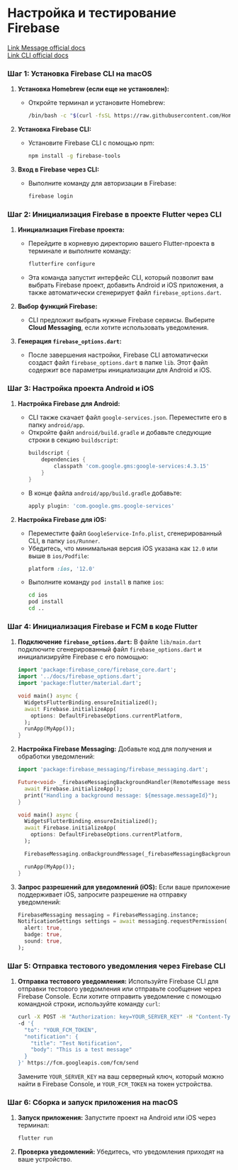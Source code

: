# Настройка и тестирование Firebase  

[Link Message official docs](https://firebase.google.com/docs/cloud-messaging/flutter/client)  
[Link CLI official docs](https://firebase.google.com/docs/cli)  

### Шаг 1: Установка Firebase CLI на macOS

1. **Установка Homebrew (если еще не установлен):**
   - Откройте терминал и установите Homebrew:
     ```bash
     /bin/bash -c "$(curl -fsSL https://raw.githubusercontent.com/Homebrew/install/HEAD/install.sh)"
     ```

2. **Установка Firebase CLI:**
   - Установите Firebase CLI с помощью npm:
     ```bash
     npm install -g firebase-tools
     ```

3. **Вход в Firebase через CLI:**
   - Выполните команду для авторизации в Firebase:
     ```bash
     firebase login
     ```

### Шаг 2: Инициализация Firebase в проекте Flutter через CLI

1. **Инициализация Firebase проекта:**
   - Перейдите в корневую директорию вашего Flutter-проекта в терминале и выполните команду:
     ```bash
     flutterfire configure
     ```
   - Эта команда запустит интерфейс CLI, который позволит вам выбрать Firebase проект, добавить Android и iOS приложения, а также автоматически сгенерирует файл `firebase_options.dart`.

2. **Выбор функций Firebase:**
   - CLI предложит выбрать нужные Firebase сервисы. Выберите **Cloud Messaging**, если хотите использовать уведомления.

3. **Генерация `firebase_options.dart`:**
   - После завершения настройки, Firebase CLI автоматически создаст файл `firebase_options.dart` в папке `lib`. Этот файл содержит все параметры инициализации для Android и iOS.

### Шаг 3: Настройка проекта Android и iOS

1. **Настройка Firebase для Android:**
   - CLI также скачает файл `google-services.json`. Переместите его в папку `android/app`.
   - Откройте файл `android/build.gradle` и добавьте следующие строки в секцию `buildscript`:
     ```gradle
     buildscript {
         dependencies {
             classpath 'com.google.gms:google-services:4.3.15'
         }
     }
     ```
   - В конце файла `android/app/build.gradle` добавьте:
     ```gradle
     apply plugin: 'com.google.gms.google-services'
     ```

2. **Настройка Firebase для iOS:**
   - Переместите файл `GoogleService-Info.plist`, сгенерированный CLI, в папку `ios/Runner`.
   - Убедитесь, что минимальная версия iOS указана как `12.0` или выше в `ios/Podfile`:
     ```ruby
     platform :ios, '12.0'
     ```
   - Выполните команду `pod install` в папке `ios`:
     ```bash
     cd ios
     pod install
     cd ..
     ```

### Шаг 4: Инициализация Firebase и FCM в коде Flutter

1. **Подключение `firebase_options.dart`:**
   В файле `lib/main.dart` подключите сгенерированный файл `firebase_options.dart` и инициализируйте Firebase с его помощью:
   ```dart
   import 'package:firebase_core/firebase_core.dart';
   import '../docs/firebase_options.dart';
   import 'package:flutter/material.dart';

   void main() async {
     WidgetsFlutterBinding.ensureInitialized();
     await Firebase.initializeApp(
       options: DefaultFirebaseOptions.currentPlatform,
     );
     runApp(MyApp());
   }
   ```

2. **Настройка Firebase Messaging:**
   Добавьте код для получения и обработки уведомлений:
   ```dart
   import 'package:firebase_messaging/firebase_messaging.dart';

   Future<void> _firebaseMessagingBackgroundHandler(RemoteMessage message) async {
     await Firebase.initializeApp();
     print("Handling a background message: ${message.messageId}");
   }

   void main() async {
     WidgetsFlutterBinding.ensureInitialized();
     await Firebase.initializeApp(
       options: DefaultFirebaseOptions.currentPlatform,
     );

     FirebaseMessaging.onBackgroundMessage(_firebaseMessagingBackgroundHandler);

     runApp(MyApp());
   }
   ```

3. **Запрос разрешений для уведомлений (iOS):**
   Если ваше приложение поддерживает iOS, запросите разрешение на отправку уведомлений:
   ```dart
   FirebaseMessaging messaging = FirebaseMessaging.instance;
   NotificationSettings settings = await messaging.requestPermission(
     alert: true,
     badge: true,
     sound: true,
   );
   ```

### Шаг 5: Отправка тестового уведомления через Firebase CLI

1. **Отправка тестового уведомления:**
   Используйте Firebase CLI для отправки тестового уведомления или отправьте сообщение через Firebase Console. Если хотите отправить уведомление с помощью командной строки, используйте команду `curl`:
   ```bash
   curl -X POST -H "Authorization: key=YOUR_SERVER_KEY" -H "Content-Type: application/json" \
   -d '{
     "to": "YOUR_FCM_TOKEN",
     "notification": {
       "title": "Test Notification",
       "body": "This is a test message"
     }
   }' https://fcm.googleapis.com/fcm/send
   ```

   Замените `YOUR_SERVER_KEY` на ваш серверный ключ, который можно найти в Firebase Console, и `YOUR_FCM_TOKEN` на токен устройства.

### Шаг 6: Сборка и запуск приложения на macOS

1. **Запуск приложения:**
   Запустите проект на Android или iOS через терминал:
   ```bash
   flutter run
   ```

2. **Проверка уведомлений:**
   Убедитесь, что уведомления приходят на ваше устройство.

